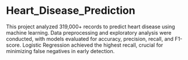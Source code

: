 # Heart_Disease_Prediction
This project analyzed 319,000+ records to predict heart disease using machine learning. Data preprocessing and exploratory analysis were conducted, with models evaluated for accuracy, precision, recall, and F1-score. Logistic Regression achieved the highest recall, crucial for minimizing false negatives in early detection.
